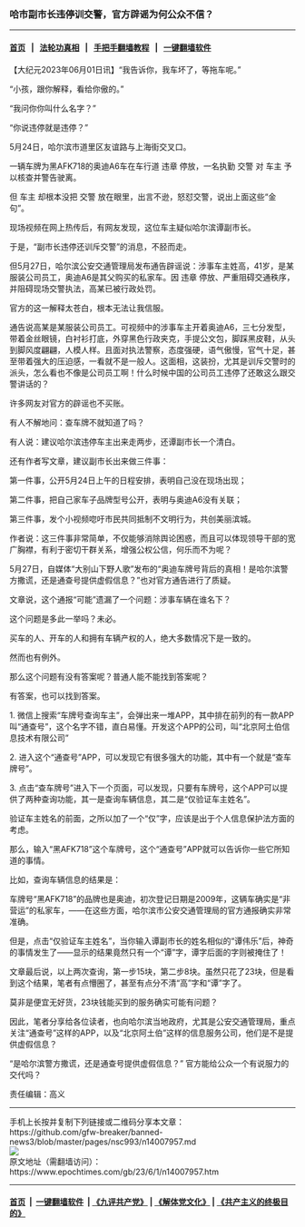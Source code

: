 ### 哈市副市长违停训交警，官方辟谣为何公众不信？
------------------------

#### [首页](https://github.com/gfw-breaker/banned-news3/blob/master/README.md) &nbsp;&nbsp;|&nbsp;&nbsp; [法轮功真相](https://github.com/begood0513/basic/blob/master/README.md)  &nbsp;&nbsp;|&nbsp;&nbsp; [手把手翻墙教程](https://github.com/gfw-breaker/guides/wiki)  &nbsp;&nbsp;|&nbsp;&nbsp; [一键翻墙软件](https://github.com/gfw-breaker/nogfw/blob/master/README.md)  



<div><p>
 【大纪元2023年06月01日讯】“我告诉你，我车坏了，等拖车呢。”
</p>
<p>
 “小孩，跟你解释，看给你傲的。”
</p>
<p>
 “我问你你叫什么名字？”
</p>
<p>
 “你说违停就是违停？”
</p>
<p>
 5月24日，哈尔滨市道里区友谊路与上海街交叉口。
</p>
<p>
 一辆车牌为黑AFK718的奥迪A6车在车行道
 <ok href="https://www.epochtimes.com/gb/tag/%E8%BF%9D%E7%AB%A0.html">
  违章
 </ok>
 停放，一名执勤
 <ok href="https://www.epochtimes.com/gb/tag/%E4%BA%A4%E8%AD%A6.html">
  交警
 </ok>
 对
 <ok href="https://www.epochtimes.com/gb/tag/%E8%BD%A6%E4%B8%BB.html">
  车主
 </ok>
 予以核查并警告驶离。
</p>
<p>
 但
 <ok href="https://www.epochtimes.com/gb/tag/%E8%BD%A6%E4%B8%BB.html">
  车主
 </ok>
 却根本没把
 <ok href="https://www.epochtimes.com/gb/tag/%E4%BA%A4%E8%AD%A6.html">
  交警
 </ok>
 放在眼里，出言不逊，怒怼交警，说出上面这些“金句”。
</p>
<p>
 现场视频在网上热传后，有网友发现，这位车主疑似哈尔滨谭副市长。
</p>
<p>
 于是，“副市长违停还训斥交警”的消息，不胫而走。
</p>
<p>
 但5月27日，哈尔滨公安交通管理局发布通告辟谣说：涉事车主姓高，41岁，是某服装公司员工，奥迪A6是其父购买的私家车。因
 <ok href="https://www.epochtimes.com/gb/tag/%E8%BF%9D%E7%AB%A0.html">
  违章
 </ok>
 停放、严重阻碍交通秩序，并阻碍现场交警执法，高某已被行政处罚。
</p>
<p>
 官方的这一解释太苍白，根本无法让我信服。
</p>
<p>
 通告说高某是某服装公司员工。可视频中的涉事车主开着奥迪A6，三七分发型，带着金丝眼镜，白衬衫打底，外穿黑色行政夹克，手提公文包，脚踩黑皮鞋，从头到脚风度翩翩，人模人样。且面对执法警察，态度强硬，语气傲慢，官气十足，甚至带着强大的压迫感，一看就不是一般人。这面相，这装扮，尤其是训斥交警时的派头，怎么看也不像是公司员工啊！什么时候中国的公司员工违停了还敢这么跟交警讲话的？
</p>
<p>
 许多网友对官方的辟谣也不买账。
</p>
<p>
 有人不解地问：查车牌不就知道了吗？
</p>
<p>
 有人说：建议哈尔滨违停车主出来走两步，还谭副市长一个清白。
</p>
<p>
 还有作者写文章，建议副市长出来做三件事：
</p>
<p>
 第一件事，公开5月24日上午的日程安排，表明自己没在现场出现；
</p>
<p>
 第二件事，把自己家车子品牌型号公开，表明与奥迪A6没有关联；
</p>
<p>
 第三件事，发个小视频唿吁市民共同抵制不文明行为，共创美丽滨城。
</p>
<p>
 作者说：这三件事非常简单，不仅能够消除舆论困惑，而且可以体现领导干部的宽广胸襟，有利于密切干群关系，增强公权公信，何乐而不为呢？
</p>
<p>
 5月27日，自媒体“大别山下野人歌”发布的“奥迪车牌号背后的真相！是哈尔滨警方撒谎，还是通查号提供虚假信息？”也对官方通告进行了质疑。
</p>
<p>
 文章说，这个通报“可能”遗漏了一个问题：涉事车辆在谁名下？
</p>
<p>
 这个问题是多此一举吗？未必。
</p>
<p>
 买车的人、开车的人和拥有车辆产权的人，绝大多数情况下是一致的。
</p>
<p>
 然而也有例外。
</p>
<p>
 那么这个问题有没有答案呢？普通人能不能找到答案呢？
</p>
<p>
 有答案，也可以找到答案。
</p>
<p>
 1. 微信上搜索“车牌号查询车主”，会弹出来一堆APP，其中排在前列的有一款APP叫“通查号”，这个名字不错，直白易懂。开发这个APP的公司，叫“北京阿土伯信息技术有限公司”
</p>
<p>
 2. 进入这个“通查号”APP，可以发现它有很多强大的功能，其中有一个就是“查车牌号”。
</p>
<p>
 3. 点击“查车牌号”进入下一个页面，可以发现，只要有车牌号，这个APP可以提供了两种查询功能，其一是查询车辆信息，其二是“仅验证车主姓名”。
</p>
<p>
 验证车主姓名的前面，之所以加了一个“仅”字，应该是出于个人信息保护法方面的考虑。
</p>
<p>
 那么，输入“黑AFK718”这个车牌号，这个“通查号”APP就可以告诉你一些它所知道的事情。
</p>
<p>
 比如，查询车辆信息的结果是：
</p>
<p>
 车牌号“黑AFK718”的品牌也是奥迪，初次登记日期是2009年，这辆车确实是“非营运”的私家车，——在这些方面，哈尔滨市公安交通管理局的官方通报确实非常准确。
</p>
<p>
 但是，点击“仅验证车主姓名”，当你输入谭副市长的姓名相似的“谭伟乐”后，神奇的事情发生了——显示的结果竟然只有一个“谭”字，谭字后面的字则被掩住了！
</p>
<p>
 文章最后说，以上两次查询，第一步15块，第二步8块。虽然只花了23块，但是看到这个结果，笔者有点懵圈了，甚至有点分不清“高”字和“谭”字了。
</p>
<p>
 莫非是便宜无好货，23块钱能买到的服务确实可能有问题？
</p>
<p>
 因此，笔者分享给各位读者，也向哈尔滨当地政府，尤其是公安交通管理局，重点关注“通查号”这样的APP，以及“北京阿土伯”这样的信息服务公司，他们是不是提供虚假信息？
</p>
<p>
 “是哈尔滨警方撒谎，还是通查号提供虚假信息？” 官方能给公众一个有说服力的交代吗？
</p>
<p>
 责任编辑：高义
</p>
</div>
<hr/>
手机上长按并复制下列链接或二维码分享本文章：<br/>
https://github.com/gfw-breaker/banned-news3/blob/master/pages/nsc993/n14007957.md <br/>
<a href='https://github.com/gfw-breaker/banned-news3/blob/master/pages/nsc993/n14007957.md'><img src='https://github.com/gfw-breaker/banned-news3/blob/master/pages/nsc993/n14007957.md.png'/></a> <br/>
原文地址（需翻墙访问）：https://www.epochtimes.com/gb/23/6/1/n14007957.htm


------------------------
#### [首页](https://github.com/gfw-breaker/banned-news3/blob/master/README.md) &nbsp;|&nbsp; [一键翻墙软件](https://github.com/gfw-breaker/nogfw/blob/master/README.md) &nbsp;| [《九评共产党》](https://github.com/gfw-breaker/9ping.md/blob/master/README.md#九评之一评共产党是什么) | [《解体党文化》](https://github.com/gfw-breaker/jtdwh.md/blob/master/README.md) | [《共产主义的终极目的》](https://github.com/gfw-breaker/gczydzjmd.md/blob/master/README.md)


<img src='http://gfw-breaker.win/banned-news3/pages/nsc993/n14007957.md' width='0px' height='0px'/>